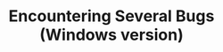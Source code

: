 ---
title: 'Encountering Several Bugs (Windows version)'
redirect_to:
  - 'https://discuss.pencil2d.org/t/encountering-several-bugs-windows-version/991'
---